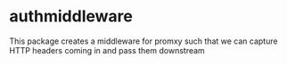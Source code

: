 # authmiddleware

This package creates a middleware for promxy such that we can capture HTTP headers coming in and pass them downstream

